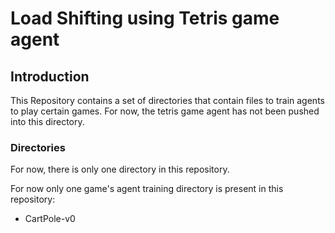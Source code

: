 # Load Shifting using Tetris game agent

## Introduction
This Repository contains a set of directories that contain files to train agents to play certain games.
For now, the tetris game agent has not been pushed into this directory. 

### Directories
For now, there is only one directory in this repository.

For now only one game's agent training directory is present in this repository:
  * CartPole-v0
